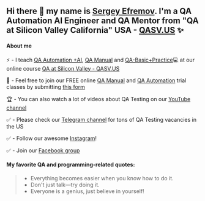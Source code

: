 ## Hi there 👋 my name is [Sergey Efremov](https://www.linkedin.com/in/sefremoff/). I'm a QA Automation AI Engineer and QA Mentor from "QA at Silicon Valley California" USA - [QASV.US](https://qasv.us/) ✨

#### About me 
⚡ - I teach [QA Automation +AI](https://qasv.us/aboutqa), [QA Manual](https://qasv.us/qamanual) and [QA-Basic+Practice](https://qasv.us/qa-basic-and-practice)💻 at our online course [QA at Silicon Valley - QASV.US](https://qasv.us/)  

👋 - Feel free to join our FREE online [QA Manual](https://qasv.us/qamanual) and [QA Automation](https://qasv.us/aboutqa) trial classes by submitting [this form](https://qasv.us/#form)  

🏆 - You can also watch a lot of videos about QA Testing on our [YouTube channel](https://www.youtube.com/SergeyEfremov_USA)  

✅ - Please check our [Telegram channel](https://t.me/qasvus) for tons of QA Testing vacancies in the US

✅ - Follow our awesome [Instagram](https://www.instagram.com/sergey_efremov_qa_usa/)!

✅ - Join our [Facebook group](https://www.facebook.com/groups/qaatsv)

#### My favorite QA and programming-related quotes:
> - Everything becomes easier when you know how to do it.
> - Don't just talk—try doing it.
> - Everyone is a genius, just believe in yourself!

